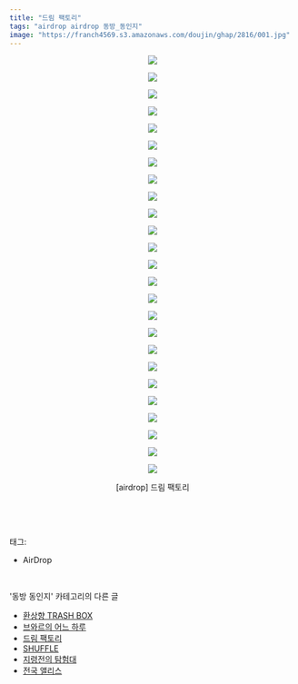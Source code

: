 ```yaml
---
title: "드림 팩토리"
tags: "airdrop airdrop 동방_동인지"
image: "https://franch4569.s3.amazonaws.com/doujin/ghap/2816/001.jpg"
---
```

<div class="article">
<p style="text-align: center; clear: none; float: none;"><img src="{{ site.imgserver2 }}/ghap/2816/001.jpg"/></p>
<p style="text-align: center; clear: none; float: none;"><img src="{{ site.imgserver2 }}/ghap/2816/002.jpg"/></p>
<p style="text-align: center; clear: none; float: none;"><img src="{{ site.imgserver2 }}/ghap/2816/003.jpg"/></p>
<p style="text-align: center; clear: none; float: none;"><img src="{{ site.imgserver2 }}/ghap/2816/004.jpg"/></p>
<p style="text-align: center; clear: none; float: none;"><img src="{{ site.imgserver2 }}/ghap/2816/005.jpg"/></p>
<p style="text-align: center; clear: none; float: none;"><img src="{{ site.imgserver2 }}/ghap/2816/006.jpg"/></p>
<p style="text-align: center; clear: none; float: none;"><img src="{{ site.imgserver2 }}/ghap/2816/007.jpg"/></p>
<p style="text-align: center; clear: none; float: none;"><img src="{{ site.imgserver2 }}/ghap/2816/008.jpg"/></p>
<p style="text-align: center; clear: none; float: none;"><img src="{{ site.imgserver2 }}/ghap/2816/009.jpg"/></p>
<p style="text-align: center; clear: none; float: none;"><img src="{{ site.imgserver2 }}/ghap/2816/010.jpg"/></p>
<p style="text-align: center; clear: none; float: none;"><img src="{{ site.imgserver2 }}/ghap/2816/011.jpg"/></p>
<p style="text-align: center; clear: none; float: none;"><img src="{{ site.imgserver2 }}/ghap/2816/012.jpg"/></p>
<p style="text-align: center; clear: none; float: none;"><img src="{{ site.imgserver2 }}/ghap/2816/013.jpg"/></p>
<p style="text-align: center; clear: none; float: none;"><img src="{{ site.imgserver2 }}/ghap/2816/014.jpg"/></p>
<p style="text-align: center; clear: none; float: none;"><img src="{{ site.imgserver2 }}/ghap/2816/015.jpg"/></p>
<p style="text-align: center; clear: none; float: none;"><img src="{{ site.imgserver2 }}/ghap/2816/016.jpg"/></p>
<p style="text-align: center; clear: none; float: none;"><img src="{{ site.imgserver2 }}/ghap/2816/017.jpg"/></p>
<p style="text-align: center; clear: none; float: none;"><img src="{{ site.imgserver2 }}/ghap/2816/018.jpg"/></p>
<p style="text-align: center; clear: none; float: none;"><img src="{{ site.imgserver2 }}/ghap/2816/019.jpg"/></p>
<p style="text-align: center; clear: none; float: none;"><img src="{{ site.imgserver2 }}/ghap/2816/020.jpg"/></p>
<p style="text-align: center; clear: none; float: none;"><img src="{{ site.imgserver2 }}/ghap/2816/021.jpg"/></p>
<p style="text-align: center; clear: none; float: none;"><img src="{{ site.imgserver2 }}/ghap/2816/022.jpg"/></p>
<p style="text-align: center; clear: none; float: none;"><img src="{{ site.imgserver2 }}/ghap/2816/023.jpg"/></p>
<p style="text-align: center; clear: none; float: none;"><img src="{{ site.imgserver2 }}/ghap/2816/024.jpg"/></p>
<p style="text-align: center; clear: none; float: none;"><img src="{{ site.imgserver2 }}/ghap/2816/025.jpg"/></p>
<p style="text-align: center; clear: none; float: none;">[airdrop] 드림 팩토리</p>
<p><br/></p>
</div><br/>
<div class="tagTrail">
<p>태그: </p>
<ul>
<li>AirDrop</li>
</ul>
</div><br/>
<div class="another">
<p>'동방 동인지' 카테고리의 다른 글</p>
<ul>
<li><a href="/ghap_2819">환상향 TRASH BOX</a></li>
<li><a href="/ghap_2818">브와르의 어느 하루</a></li>
<li><a href="/ghap_2816">드림 팩토리</a></li>
<li><a href="/ghap_2815">SHUFFLE</a></li>
<li><a href="/ghap_2814">지령전의 탐험대</a></li>
<li><a href="/ghap_2813">전국 앨리스</a></li>
</ul>
</div><br/>
<div class="cb_module cb_fluid">
<div class="cb_wrt cb_profile">
</div><!-- commentList close -->
</div><br/>
